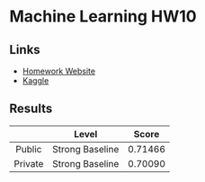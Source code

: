 # Machine Learning HW10

## Links

- [Homework Website](https://colab.research.google.com/drive/12D52GgTwb4k75mRCSM_y8ykqHvqk_gOJ)
- [Kaggle](https://www.kaggle.com/c/ml2020spring-hw10/leaderboard)

## Results

|         |      Level      |  Score  |
|:-------:|:---------------:|:-------:|
| Public  | Strong Baseline | 0.71466 |
| Private | Strong Baseline | 0.70090 |